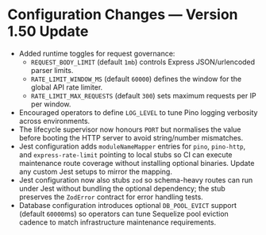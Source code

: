 # Configuration Changes — Version 1.50 Update

- Added runtime toggles for request governance:
  - `REQUEST_BODY_LIMIT` (default `1mb`) controls Express JSON/urlencoded parser limits.
  - `RATE_LIMIT_WINDOW_MS` (default `60000`) defines the window for the global API rate limiter.
  - `RATE_LIMIT_MAX_REQUESTS` (default `300`) sets maximum requests per IP per window.
- Encouraged operators to define `LOG_LEVEL` to tune Pino logging verbosity across environments.
- The lifecycle supervisor now honours `PORT` but normalises the value before booting the HTTP server to avoid string/number mismatches.
- Jest configuration adds `moduleNameMapper` entries for `pino`, `pino-http`, and `express-rate-limit` pointing to local stubs so CI can execute maintenance route coverage without installing optional binaries. Update any custom Jest setups to mirror the mapping.
- Jest configuration now also stubs `zod` so schema-heavy routes can run under Jest without bundling the optional dependency; the stub preserves the `ZodError` contract for error handling tests.
- Database configuration introduces optional `DB_POOL_EVICT` support (default `60000`ms) so operators can tune Sequelize pool eviction cadence to match infrastructure maintenance requirements.
